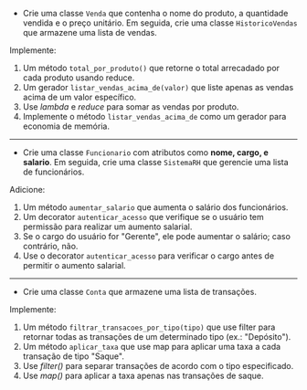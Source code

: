 - Crie uma classe `Venda` que contenha o nome do produto, a quantidade vendida e o preço unitário. Em seguida, crie uma classe `HistoricoVendas` que armazene uma lista de vendas.

Implemente:

1. Um método `total_por_produto()` que retorne o total arrecadado por cada produto usando reduce.
2. Um gerador `listar_vendas_acima_de(valor)` que liste apenas as vendas acima de um valor específico.
3. Use *lambda* e *reduce* para somar as vendas por produto.
4. Implemente o método `listar_vendas_acima_de` como um gerador para economia de memória.

---

- Crie uma classe `Funcionario` com atributos como **nome, cargo, e salario**. Em seguida, crie uma classe `SistemaRH` que gerencie uma lista de funcionários. 

Adicione:

1. Um método `aumentar_salario` que aumenta o salário dos funcionários.
2. Um decorator `autenticar_acesso` que verifique se o usuário tem permissão para realizar um aumento salarial. 
3. Se o cargo do usuário for "Gerente", ele pode aumentar o salário; caso contrário, não.
4. Use o decorator `autenticar_acesso` para verificar o cargo antes de permitir o aumento salarial.

---

- Crie uma classe `Conta` que armazene uma lista de transações. 

Implemente:

1. Um método `filtrar_transacoes_por_tipo(tipo)` que use filter para retornar todas as transações de um determinado tipo (ex.: "Depósito").
2. Um método `aplicar_taxa` que use map para aplicar uma taxa a cada transação de tipo "Saque".
3. Use *filter()* para separar transações de acordo com o tipo especificado.
4. Use *map()* para aplicar a taxa apenas nas transações de saque.
